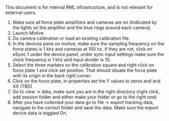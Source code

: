 This document is for internal RML infrastructure, and is not relevant for external users.

1. Make sure all force plate amplifiers and cameras are on (Indicated by the lights on the amplifier and the blue rings around each camera). 
2. Launch Motive
2. Do camera calibration or load an existing calibration file.
3. In the devices pane on motive, make sure the sampling frequency on the force plates is 1 khz and cameras at 100 hz. If they are not, click on eSync 1 under the device panel, under sync input settings make sure the clock frequency is 1 khz and input divider is 10. 
4. Select the three markers on the calibration square and right click on force plate 1 and click set position. That should situate the force plate with its origin in the back right corner. 
5. Click on the force plate, in properties set the Y values to zeros and and XX (TBD)
6. Go to view -> data, make sure you are in the right directory (right click, add session folder and either make your folder or go to the right one) 
7. After you have collected your data go to file -> export tracking data, navigate to the correct folder and save the data. Make sure the export device data is toggled On. 
